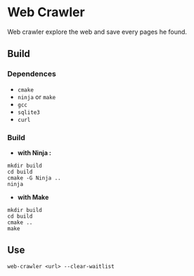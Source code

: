 # Web Crawler

Web crawler explore the web and save every pages he found.

## Build

### Dependences

- `cmake`
- `ninja` or `make`
- `gcc`
- `sqlite3`
- `curl`

### Build

- **with Ninja :**

```
mkdir build
cd build
cmake -G Ninja ..
ninja
```

- **with Make**

```
mkdir build
cd build
cmake ..
make
```

## Use
```
web-crawler <url> --clear-waitlist
